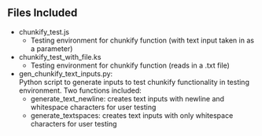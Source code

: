 **Files Included**
------------------

* chunkify_test.js
   * Testing environment for chunkify function (with text input taken in as a parameter)
* chunkify_test_with_file.ks
  * Testing environment for chunkify function (reads in a .txt file)
* gen_chunkify_text_inputs.py:  
      Python script to generate inputs to test chunkify functionality in testing environment. Two functions included:
    * generate_text_newline: creates text inputs with newline and whitespace characters for user testing
    * generate_textspaces: creates text inputs with only whitespace characters for user testing
